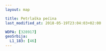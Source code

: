 ```yaml
---
layout: map

title: Petrlaška pećina
last_modified_at: 2018-05-19T23:04:03+02:00

WDPA: [328917]
geoSrbija:
  L1_183: [46]
---
```

